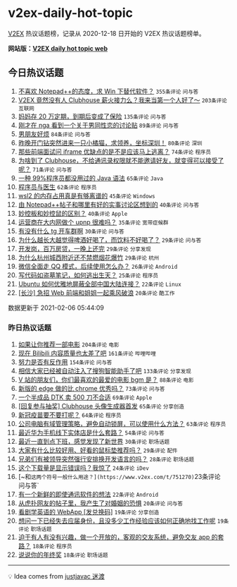 # v2ex-daily-hot-topic

[V2EX](https://www.v2ex.com/) 热议话题榜，记录从 2020-12-18 日开始的 V2EX 热议话题榜单。

**网站版：[V2EX daily hot topic web](https://realleonardo.github.io/v2ex-daily-hot-topic-web/)**

## 今日热议话题

<!-- TODAY BEGIN -->

1. [不喜欢 Notepad++的态度，求 Win 下替代软件？](https://www.v2ex.com/t/751483) `355条评论` `问与答`
1. [V2EX 竟然没有人 Clubhouse 薪火接力么？我来当第一个人好了～](https://www.v2ex.com/t/751613) `203条评论` `互联网`
1. [妈妈存 20 万定期，到期后变成了保险](https://www.v2ex.com/t/751490) `135条评论` `问与答`
1. [刚才在 nga 看到一个关于男同性恋的讨论贴](https://www.v2ex.com/t/751628) `89条评论` `问与答`
1. [男朋友好烦](https://www.v2ex.com/t/751632) `84条评论` `问与答`
1. [昨晚开门钻突然进来一只小橘猫，求领养，坐标深圳！](https://www.v2ex.com/t/751440) `80条评论` `深圳`
1. [那些前端面试问 iframe 优缺点的是不是应该马上逃离？](https://www.v2ex.com/t/751502) `74条评论` `程序员`
1. [为啥到了 Clubhouse，不给通讯录权限就不能邀请好友，就变得可以接受了呢？](https://www.v2ex.com/t/751456) `71条评论` `问与答`
1. [一种 99%程序员都没用过的 Java 语法](https://www.v2ex.com/t/751581) `65条评论` `Java`
1. [程序员与医生](https://www.v2ex.com/t/751487) `62条评论` `程序员`
1. [wsl2 的内存占用真是有够离谱的](https://www.v2ex.com/t/751582) `45条评论` `Windows`
1. [由 Notepad++帖子和哪里有好的实事讨论区想到的](https://www.v2ex.com/t/751704) `40条评论` `问与答`
1. [妙控板和妙控鼠的区别？](https://www.v2ex.com/t/751444) `40条评论` `Apple`
1. [运营商在大内网做个 upnp 很难吗？](https://www.v2ex.com/t/751546) `35条评论` `宽带症候群`
1. [有没有什么 tg 开车群啊](https://www.v2ex.com/t/751554) `30条评论` `问与答`
1. [为什么越长大越觉得啤酒好喝了，而饮料不好喝了？](https://www.v2ex.com/t/751614) `29条评论` `问与答`
1. [开发岗，百万房贷，一晚上还完](https://www.v2ex.com/t/751535) `29条评论` `分享发现`
1. [为什么杭州城西附近还不禁燃烟花爆竹](https://www.v2ex.com/t/751451) `29条评论` `杭州`
1. [微信全面走 QQ 模式，后续使用怎么办？](https://www.v2ex.com/t/751570) `26条评论` `Android`
1. [写代码如盗墓笔记，如何逃出生天？](https://www.v2ex.com/t/751452) `25条评论` `程序员`
1. [Ubuntu 如何优雅地屏蔽全部中国大陆连接？](https://www.v2ex.com/t/751645) `22条评论` `Linux`
1. [[长沙] 急招 Web 前端和姐姐一起乘风破浪](https://www.v2ex.com/t/751616) `20条评论` `酷工作`

数据更新于 2021-02-06 05:44:09

<!-- TODAY END -->

### 昨日热议话题

<!-- YESTERDAY BEGIN -->

1. [如果让你推荐一部电影](https://www.v2ex.com/t/751220) `204条评论` `电影`
1. [现在 Bilibili 内容质量也太差了吧](https://www.v2ex.com/t/751221) `161条评论` `哔哩哔哩`
1. [努力是否有反作用](https://www.v2ex.com/t/751265) `154条评论` `问与答`
1. [相信大家已经被自动注入了搜狗智能助手了吧](https://www.v2ex.com/t/751120) `133条评论` `分享发现`
1. [V 站的朋友们，你们最喜欢的最爱的电影 bgm 是？](https://www.v2ex.com/t/751257) `88条评论` `电影`
1. [新版的 edge 做的比 chrome 优秀吗？](https://www.v2ex.com/t/751156) `73条评论` `问与答`
1. [一个半成品 DTK 卖 500 刀不合适](https://www.v2ex.com/t/751167) `69条评论` `Apple`
1. [[回复参与抽奖] Clubhouse 头像生成器首发](https://www.v2ex.com/t/751338) `65条评论` `分享创造`
1. [新冠疫苗要不要打呢？](https://www.v2ex.com/t/751253) `64条评论` `程序员`
1. [公司电脑有域管理策略，避免自动锁屏，可以使用什么方法？](https://www.v2ex.com/t/751179) `63条评论` `程序员`
1. [最近华为手机线下实体店是什么套路？](https://www.v2ex.com/t/751149) `54条评论` `问与答`
1. [最近一直到点下班，感觉发现了新世界](https://www.v2ex.com/t/751309) `30条评论` `职场话题`
1. [大家有什么比较好用、好看的鼠标垫推荐吗？](https://www.v2ex.com/t/751115) `29条评论` `配件`
1. [兄弟们有被领导突然强行安排换开发语言的吗？](https://www.v2ex.com/t/751355) `28条评论` `职场话题`
1. [这个下载量是显示错误吗？我惊了](https://www.v2ex.com/t/751260) `24条评论` `iDev`
1. [~和` 这两个符号一般什么用途？](https://www.v2ex.com/t/751270) `23条评论` `问与答`
1. [有一个新鲜的即使通讯软件的想法](https://www.v2ex.com/t/751364) `22条评论` `Android`
1. [从虎扑网友的帖子里，我产生了对婚姻的恐惧](https://www.v2ex.com/t/751281) `20条评论` `问与答`
1. [看剧学英语的 WebApp [发兑换码]](https://www.v2ex.com/t/751247) `19条评论` `分享创造`
1. [想问一下已经失去应届身份，且没多少工作经验应该如何正确地找工作呢](https://www.v2ex.com/t/751215) `19条评论` `职场话题`
1. [迫于有人有没有兴趣，做一个开放的，客观的交友系统，避免交友 app 的套路？](https://www.v2ex.com/t/751335) `18条评论` `程序员`
1. [说说你的年终奖](https://www.v2ex.com/t/751231) `18条评论` `职场话题`

<!-- YESTERDAY END -->

---

💡 Idea comes from [justjavac 迷渡](https://github.com/justjavac/)
